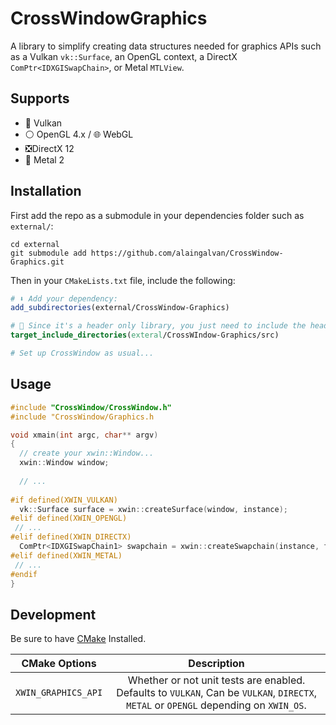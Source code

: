 # CrossWindowGraphics

A library to simplify creating data structures needed for graphics APIs such as a Vulkan `vk::Surface`, an OpenGL context, a DirectX `ComPtr<IDXGISwapChain>`, or Metal `MTLView`.

## Supports

 - 🌋 Vulkan 
 - ⚪ OpenGL 4.x / 🌐 WebGL
 - ❎DirectX 12
 - 🤖 Metal 2 

## Installation

First add the repo as a submodule in your dependencies folder such as `external/`:

```
cd external
git submodule add https://github.com/alaingalvan/CrossWindow-Graphics.git
```

Then in your `CMakeLists.txt` file, include the following:

```cmake
# ⬇ Add your dependency:
add_subdirectories(external/CrossWindow-Graphics)

# 🤯 Since it's a header only library, you just need to include the headers!
target_include_directories(exteral/CrossWIndow-Graphics/src)

# Set up CrossWindow as usual...
```

## Usage

```cpp
#include "CrossWindow/CrossWindow.h"
#include "CrossWindow/Graphics.h

void xmain(int argc, char** argv)
{
  // create your xwin::Window...
  xwin::Window window;
  
  // ...
  
#if defined(XWIN_VULKAN)
  vk::Surface surface = xwin::createSurface(window, instance);
#elif defined(XWIN_OPENGL)
 // ...
#elif defined(XWIN_DIRECTX)
  ComPtr<IDXGISwapChain1> swapchain = xwin::createSwapchain(instance, factory);
#elif defined(XWIN_METAL)
 // ...
#endif
}

```

## Development

Be sure to have [CMake](https://cmake.org) Installed.

| CMake Options | Description |
|:-------------:|:-----------:|
| `XWIN_GRAPHICS_API` | Whether or not unit tests are enabled. Defaults to `VULKAN`, Can be `VULKAN`, `DIRECTX`, `METAL` or `OPENGL` depending on `XWIN_OS`. |
